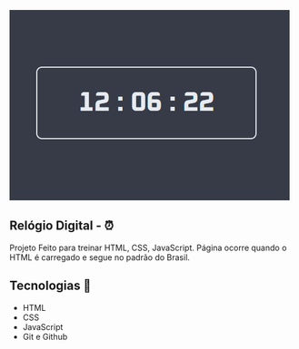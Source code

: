 <p>
  <img src="./github/thumb-relogio.png">
</p>

## Relógio Digital - ⏰
Projeto Feito para treinar HTML, CSS, JavaScript. Página ocorre quando o HTML é carregado e segue no padrão do Brasil.

## Tecnologias 🚀
- HTML
- CSS
- JavaScript
- Git e Github
